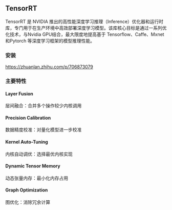 ## TensorRT

TensorRT 是 NVIDIA 推出的高性能深度学习推理（Inference）优化器和运行时库，专门用于在生产环境中高效部署深度学习模型。该库核心目标是通过一系列优化技术，与Nvidia GPU结合，最大限度地提高基于 Tensorflow、Caffe、Mxnet和Pytorch 等深度学习框架的模型推理性能。



### 安装
https://zhuanlan.zhihu.com/p/706873079
### 主要特性

#### Layer Fusion
层间融合：合并多个操作较少内核调用

#### Precision Calibration
数据精度校准：对量化模型进一步校准

#### Kernel Auto-Tuning
内核自动调优：选择最优内核实现

#### Dynamic Tensor Memory
动态张量内存：最小化内存占用

#### Graph Optimization
图优化：消除冗余计算